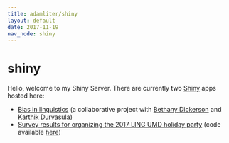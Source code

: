 ```yaml
---
title: adamliter/shiny
layout: default
date: 2017-11-19
nav_node: shiny
---
```


# shiny

Hello, welcome to my Shiny Server. There are currently
two [Shiny][shiny] apps hosted here:

- [Bias in linguistics][biasinlinguistics] (a collaborative project with
  [Bethany Dickerson][bethany] and [Karthik Durvasula][karthik])
- [Survey results for organizing the 2017 LING UMD holiday party][2017lingholidaypartysurvey]
  (code available [here][2017lingholidaypartysurvey-code])

[shiny]: https://shiny.rstudio.com/

[biasinlinguistics]: https://biasinlinguistics.org
[bethany]: https://blogs.umass.edu/bdickerson/
[karthik]: https://msu.edu/~durvasul/Hello.html

[2017lingholidaypartysurvey]: https://shiny.adamliter.org/2017lingholidaypartysurveyresults/
[2017lingholidaypartysurvey-code]: https://github.com/adamliter/ling-2017-holiday-party-survey-results
